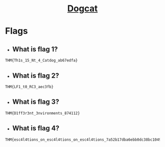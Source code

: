 # <div align="center">[Dogcat]()</div>
# Flags
* ## What is flag 1?
```
THM{Th1s_15_Nt_4_Catdog_ab67edfa}
```
* ##  What is flag 2?
```
THM{LF1_t0_RC3_aec3fb}
```
* ## What is flag 3?
```
THM{D1ff3r3nt_3nvironments_874112}
```
* ## What is flag 4?
```
THM{esc4l4tions_on_esc4l4tions_on_esc4l4tions_7a52b17dba6ebb0dc38bc1049bcba02d}
```
